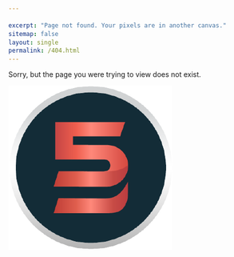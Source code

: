 ```yaml
---

excerpt: "Page not found. Your pixels are in another canvas."
sitemap: false
layout: single
permalink: /404.html
---
```



Sorry, but the page you were trying to view does not exist.

![](/images/logo.png)